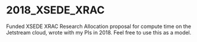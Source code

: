 # 2018_XSEDE_XRAC
Funded XSEDE XRAC Research Allocation proposal for compute time on the Jetstream cloud, wrote with my PIs in 2018. Feel free to use this as a model. 
